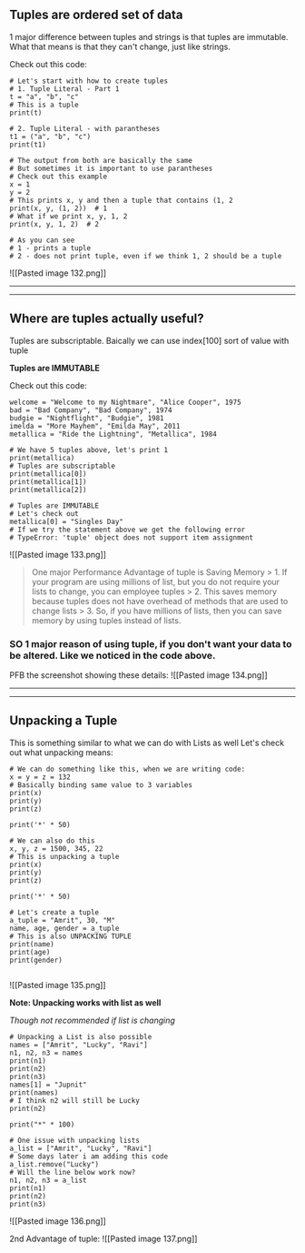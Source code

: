 ## Tuples are ordered set of data
1 major difference between tuples and strings is that tuples are immutable.
What that means is that they can't change, just like strings.

Check out this code:
```
# Let's start with how to create tuples
# 1. Tuple Literal - Part 1
t = "a", "b", "c"
# This is a tuple
print(t)

# 2. Tuple Literal - with parantheses
t1 = ("a", "b", "c")
print(t1)

# The output from both are basically the same
# But sometimes it is important to use parantheses
# Check out this example
x = 1
y = 2
# This prints x, y and then a tuple that contains (1, 2
print(x, y, (1, 2))  # 1
# What if we print x, y, 1, 2
print(x, y, 1, 2)  # 2

# As you can see
# 1 - prints a tuple
# 2 - does not print tuple, even if we think 1, 2 should be a tuple

```
![[Pasted image 132.png]]


***
***
## Where are tuples actually useful?

Tuples are subscriptable.
Baically we can use index\[100\] sort of value with tuple

**Tuples are IMMUTABLE**

Check out this code:
```
welcome = "Welcome to my Nightmare", "Alice Cooper", 1975
bad = "Bad Company", "Bad Company", 1974
budgie = "Nightflight", "Budgie", 1981
imelda = "More Mayhem", "Emilda May", 2011
metallica = "Ride the Lightning", "Metallica", 1984

# We have 5 tuples above, let's print 1
print(metallica)
# Tuples are subscriptable
print(metallica[0])
print(metallica[1])
print(metallica[2])

# Tuples are IMMUTABLE
# Let's check out
metallica[0] = "Singles Day"
# If we try the statement above we get the following error
# TypeError: 'tuple' object does not support item assignment

```
![[Pasted image 133.png]]

> One major Performance Advantage of tuple is Saving Memory
	> 1. If your program are using millions of list, but you do not require your lists to change, you can employee tuples
	> 2. This saves memory because tuples does not have overhead of methods that are used to change lists
	> 3. So, if you have millions of lists, then you can save memory by using tuples instead of lists.

### SO 1 major reason of using tuple, if you don't want your data to be altered. Like we noticed in the code above.

PFB the screenshot showing these details:
![[Pasted image 134.png]]

***
***
## Unpacking a Tuple
This is something similar to what we can do with Lists as well
Let's check out what unpacking means:

```
# We can do something like this, when we are writing code:
x = y = z = 132
# Basically binding same value to 3 variables
print(x)
print(y)
print(z)

print('*' * 50)

# We can also do this
x, y, z = 1500, 345, 22
# This is unpacking a tuple
print(x)
print(y)
print(z)

print('*' * 50)

# Let's create a tuple
a_tuple = "Amrit", 30, "M"
name, age, gender = a_tuple
# This is also UNPACKING TUPLE
print(name)
print(age)
print(gender)


```
![[Pasted image 135.png]]

**Note: Unpacking works with list as well**

*Though not recommended if list is changing*
```
# Unpacking a List is also possible
names = ["Amrit", "Lucky", "Ravi"]
n1, n2, n3 = names
print(n1)
print(n2)
print(n3)
names[1] = "Jupnit"
print(names)
# I think n2 will still be Lucky
print(n2)

print("*" * 100)

# One issue with unpacking lists
a_list = ["Amrit", "Lucky", "Ravi"]
# Some days later i am adding this code
a_list.remove("Lucky")
# Will the line below work now?
n1, n2, n3 = a_list
print(n1)
print(n2)
print(n3)

```
![[Pasted image 136.png]]

2nd Advantage of tuple:
![[Pasted image 137.png]]